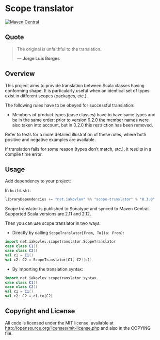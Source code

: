 # Scope translator

[![Maven Central](https://maven-badges.herokuapp.com/maven-central/net.iakovlev/scope-translator_2.12/badge.svg)](https://maven-badges.herokuapp.com/maven-central/net.iakovlev/scope-translator_2.12/)

## Quote
> The original is unfaithful to the translation.
>
>― **Jorge Luis Borges**

## Overview
 
This project aims to provide translation between Scala classes having conforming shape.
It is particularly useful when an identical set of types exist in different scopes (packages, etc.).

The following rules have to be obeyed for successful translation:

* Members of product types (case classes) have to have same types and be in the same order; prior to version 0.2.0 the member names were also taken into account, but in 0.2.0 this restriction has been removed.

Refer to tests for a more detailed illustration of these rules, where both positive and negative examples are available.

If translation fails for some reason (types don't match, etc.), it results in a compile time error.

## Usage
Add dependency to your project:

In `build.sbt`:
```scala
libraryDependencies += "net.iakovlev" %% "scope-translator" % "0.3.0"
```

Scope translator is published to Sonatype and synced to Maven Central.
Supported Scala versions are 2.11 and 2.12.

Then you can use scope translator in two ways:

* Directly by calling `ScopeTranslator[From, To](a: From)`:
```scala
import net.iakovlev.scopetranslator.ScopeTranslator
case class C1()
case class C2()
val c1 = C1()
val c2: C2 = ScopeTranslator[C1, C2](c1)
```

* By importing the 
translation syntax: 
```scala
import net.iakovlev.scopetranslator.syntax._
case class C1()
case class C2()
val c1 = C1()
val c2: C2 = c1.to[C2]
```  

## Copyright and License

All code is licensed under the MIT license, available at
http://opensource.org/licenses/mit-license.php and also in the COPYING
file.
